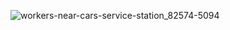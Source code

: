 ![workers-near-cars-service-station_82574-5094](https://github.com/Sowndarya9920/CarServiceStation/assets/112794922/9b0c5c43-5dd2-40b0-897a-ccf2213968ed)

